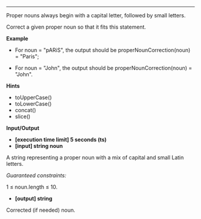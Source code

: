 ---

Proper nouns always begin with a capital letter, followed by small letters.

Correct a given proper noun so that it fits this statement.

**Example**

- For noun = "pARiS", the output should be
  properNounCorrection(noun) = "Paris";

- For noun = "John", the output should be
  properNounCorrection(noun) = "John".

**Hints**

- toUpperCase()
- toLowerCase()
- concat()
- slice()

**Input/Output**

- **[execution time limit] 5 seconds (ts)**
- **[input] string noun**

A string representing a proper noun with a mix of capital and small Latin letters.

_Guaranteed constraints:_

1 ≤ noun.length ≤ 10.

- **[output] string**

Corrected (if needed) noun.
